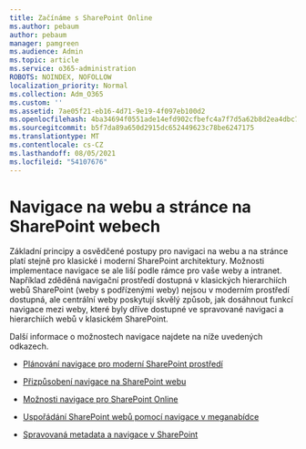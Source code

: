 ```yaml
---
title: Začínáme s SharePoint Online
ms.author: pebaum
author: pebaum
manager: pamgreen
ms.audience: Admin
ms.topic: article
ms.service: o365-administration
ROBOTS: NOINDEX, NOFOLLOW
localization_priority: Normal
ms.collection: Adm_O365
ms.custom: ''
ms.assetid: 7ae05f21-eb16-4d71-9e19-4f097eb100d2
ms.openlocfilehash: 4ba34694f0551ade14efd902cfbefc4a7f7d5a62b8d2ea4dbc70424efd772798
ms.sourcegitcommit: b5f7da89a650d2915dc652449623c78be6247175
ms.translationtype: MT
ms.contentlocale: cs-CZ
ms.lasthandoff: 08/05/2021
ms.locfileid: "54107676"
---
```

# <a name="site-and-page-navigation-in-sharepoint-sites"></a>Navigace na webu a stránce na SharePoint webech

Základní principy a osvědčené postupy pro navigaci na webu a na stránce platí stejně pro klasické i moderní SharePoint architektury. Možnosti implementace navigace se ale liší podle rámce pro vaše weby a intranet. Například zděděná navigační prostředí dostupná v klasických hierarchiích webů SharePoint (weby s podřízenými [](https://support.office.com/article/fe26ae84-14b7-45b6-a6d1-948b3966427f) weby) nejsou v moderním prostředí dostupná, ale centrální weby poskytují skvělý způsob, jak dosáhnout funkcí navigace mezi weby, které byly dříve dostupné ve spravované navigaci a hierarchiích webů v klasickém SharePoint.

 Další informace o možnostech navigace najdete na níže uvedených odkazech.

 - [Plánování navigace pro moderní SharePoint prostředí](https://docs.microsoft.com/sharepoint/plan-navigation-modern-experience)

- [Přizpůsobení navigace na SharePoint webu](https://support.office.com/article/customize-the-navigation-on-your-sharepoint-site-3cd61ae7-a9ed-4e1e-bf6d-4655f0bf25ca)

- [Možnosti navigace pro SharePoint Online](https://docs.microsoft.com/office365/enterprise/navigation-options-for-sharepoint-online)
 
- [Uspořádání SharePoint webů pomocí navigace v meganabídce](https://techcommunity.microsoft.com/t5/Microsoft-SharePoint-Blog/Organize-your-SharePoint-sites-with-megamenu-navigation-and-new/ba-p/328068)

- [Spravovaná metadata a navigace v SharePoint](https://docs.microsoft.com/sharepoint/dev/general-development/managed-metadata-and-navigation-in-sharepoint)


